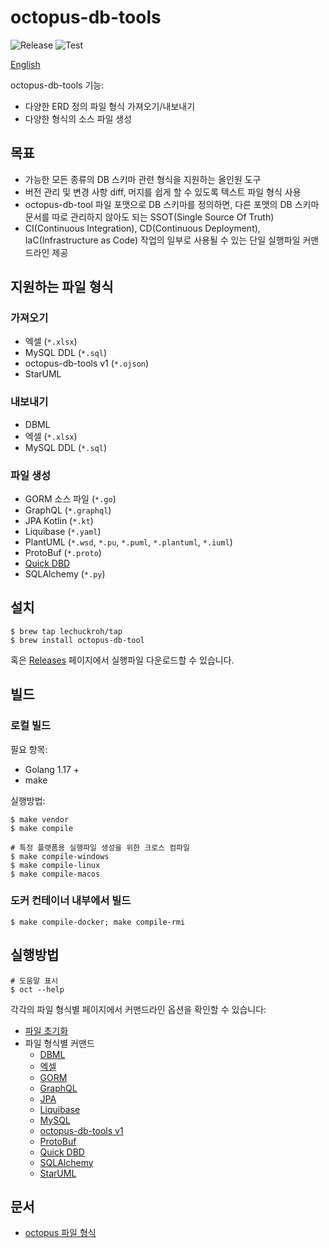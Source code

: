 # octopus-db-tools

![Release](https://github.com/lechuckroh/octopus-db-tool/actions/workflows/release.yml/badge.svg)
![Test](https://github.com/lechuckroh/octopus-db-tool/actions/workflows/test.yml/badge.svg)

[English](README.md)

octopus-db-tools 기능:
* 다양한 ERD 정의 파일 형식 가져오기/내보내기
* 다양한 형식의 소스 파일 생성

## 목표

* 가능한 모든 종류의 DB 스키마 관련 형식을 지원하는 올인원 도구
* 버전 관리 및 변경 사항 diff, 머지를 쉽게 할 수 있도록 텍스트 파일 형식 사용
* octopus-db-tool 파일 포맷으로 DB 스키마를 정의하면, 다른 포맷의 DB 스키마 문서를 따로 관리하지 않아도 되는 SSOT(Single Source Of Truth)
* CI(Continuous Integration), CD(Continuous Deployment), IaC(Infrastructure as Code) 작업의 일부로 사용될 수 있는 단일 실행파일 커맨드라인 제공

## 지원하는 파일 형식

### 가져오기
* 엑셀 (`*.xlsx`)
* MySQL DDL (`*.sql`)
* octopus-db-tools v1 (`*.ojson`)
* StarUML

### 내보내기
* DBML
* 엑셀 (`*.xlsx`)
* MySQL DDL (`*.sql`)

### 파일 생성
* GORM 소스 파일 (`*.go`)
* GraphQL (`*.graphql`)
* JPA Kotlin (`*.kt`)
* Liquibase (`*.yaml`)
* PlantUML (`*.wsd`, `*.pu`, `*.puml`, `*.plantuml`, `*.iuml`)
* ProtoBuf (`*.proto`)
* [Quick DBD](https://www.quickdatabasediagrams.com/)
* SQLAlchemy (`*.py`)

## 설치

```shell
$ brew tap lechuckroh/tap
$ brew install octopus-db-tool
```

혹은 [Releases](https://github.com/lechuckroh/octopus-db-tool/releases) 페이지에서 실행파일 다운로드할 수 있습니다.

## 빌드

### 로컬 빌드
필요 항목:
* Golang 1.17 +
* make

실행방법:
```shell
$ make vendor
$ make compile

# 특정 플랫폼용 실행파일 생성을 위한 크로스 컴파일
$ make compile-windows
$ make compile-linux
$ make compile-macos
```

### 도커 컨테이너 내부에서 빌드
```shell
$ make compile-docker; make compile-rmi
```

## 실행방법

```shell
# 도움말 표시
$ oct --help
```

각각의 파일 형식별 페이지에서 커맨드라인 옵션을 확인할 수 있습니다:

* [파일 초기화](docs/kr/init.md)
* 파일 형식별 커맨드
    * [DBML](docs/kr/dbml.md)
    * [엑셀](docs/kr/xlsx.md)
    * [GORM](docs/kr/gorm.md)
    * [GraphQL](docs/kr/graphql.md)  
    * [JPA](docs/kr/jpa.md)  
    * [Liquibase](docs/kr/liquibase.md)  
    * [MySQL](docs/kr/mysql.md)
    * [octopus-db-tools v1](docs/kr/ojson.md)
    * [ProtoBuf](docs/kr/protobuf.md)
    * [Quick DBD](docs/kr/quickdbd.md)
    * [SQLAlchemy](docs/kr/sqlalchemy.md)
    * [StarUML](docs/kr/staruml.md)


## 문서

* [octopus 파일 형식](docs/kr/octopus-format.md)
